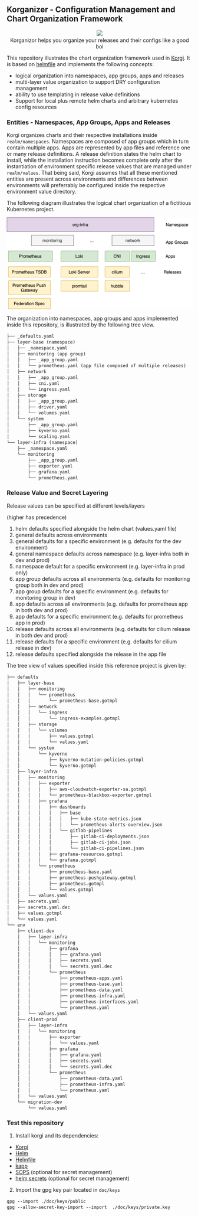 ## Korganizer - Configuration Management and Chart Organization Framework

<p align="center">
  <img src="https://emojis.slackmojis.com/emojis/images/1488330086/1793/party-corgi.gif?1488330086">
   </br>
   Korganizor helps you organize your releases and their configs like a good boi
</p>

This repository illustrates the chart organization framework used in [Korgi](https://github.com/DataReply/korgi). It is based on [helmfile](https://github.com/roboll/helmfile) and implements the following concepts:

- logical organization into namespaces, app groups, apps and releases
- multi-layer value organization to support DRY configuration management
- ability to use templating in release value definitions
- Support for local plus remote helm charts and arbitrary kubernetes config resources

### Entities - Namespaces, App Groups, Apps and Releases

Korgi organizes charts and their respective installations inside `realm/namespaces`. 
Namespaces are composed of app groups which in turn contain multiple apps. Apps are represented by app files and reference one or many release definitions.
A release definition states the helm chart to install, while the installation instruction becomes complete only after the instantiation of environment specific release values that are managed under `realm/values`.
That being said, Korgi assumes that all these mentioned entities are present across environments and differences between environments will preferrably be configured inside the respective environment value directory.

The following diagram illustrates the logical chart organization of a fictitious Kubernetes project.

<p align="center">
  <img src="doc/img/app_organization.png">
</p>

The organization into namespaces, app groups and apps implemented inside this repository, is illustrated by the following tree view.

```
├── _defaults.yaml
├── layer-base (namespace)
│   ├── _namespace.yaml
│   ├── monitoring (app group)
│   │   ├── _app_group.yaml
│   │   └── prometheus.yaml (app file composed of multiple releases)
│   ├── network
│   │   ├── _app_group.yaml
│   │   ├── cni.yaml
│   │   └── ingress.yaml
│   ├── storage
│   │   ├── _app_group.yaml
│   │   ├── driver.yaml
│   │   └── volumes.yaml
│   └── system
│       ├── _app_group.yaml
│       ├── kyverno.yaml
│       └── scaling.yaml
└── layer-infra (namespace)
    ├── _namespace.yaml
    └── monitoring
        ├── _app_group.yaml
        ├── exporter.yaml
        ├── grafana.yaml
        └── prometheus.yaml

```


### Release Value and Secret Layering
Release values can be specified at different levels/layers 

(higher has precedence)
1. helm defaults specified alongside the helm chart (values.yaml file)
2. general defaults across environments
3. general defaults for a specific environment (e.g. defaults for the dev environment)
4. general namespace defaults across namespace (e.g. layer-infra both in dev and prod)
5. namespace default for a specific environment (e.g. layer-infra in prod only)
6. app group defaults across all environments (e.g. defaults for monitoring group both in dev and prod)
7. app group defaults for a specific environment (e.g. defaults for monitoring group in dev)
8. app defaults across all environments (e.g. defaults for prometheus app in both dev and prod)
9. app defaults for a specific environment (e.g. defaults for prometheus app in prod)
10. release defaults across all environments (e.g. defaults for cilium release in both dev and prod)
11. release defaults for a specific environment (e.g. defaults for cilium release in dev)
12. release defaults specified alongside the release in the app file


The tree view of values specified inside this reference project is given by:

```
├── defaults
│   ├── layer-base
│   │   ├── monitoring
│   │   │   └── prometheus
│   │   │       └── prometheus-base.gotmpl
│   │   ├── network
│   │   │   └── ingress
│   │   │       └── ingress-examples.gotmpl
│   │   ├── storage
│   │   │   └── volumes
│   │   │       ├── values.gotmpl
│   │   │       └── values.yaml
│   │   └── system
│   │       └── kyverno
│   │           ├── kyverno-mutation-policies.gotmpl
│   │           └── kyverno.gotmpl
│   ├── layer-infra
│   │   ├── monitoring
│   │   │   ├── exporter
│   │   │   │   ├── aws-cloudwatch-exporter-sa.gotmpl
│   │   │   │   └── prometheus-blackbox-exporter.gotmpl
│   │   │   ├── grafana
│   │   │   │   ├── dashboards
│   │   │   │   │   ├── base
│   │   │   │   │   │   ├── kube-state-metrics.json
│   │   │   │   │   │   └── prometheus-alerts-overview.json
│   │   │   │   │   └── gitlab-pipelines
│   │   │   │   │       ├── gitlab-ci-deployments.json
│   │   │   │   │       ├── gitlab-ci-jobs.json
│   │   │   │   │       └── gitlab-ci-pipelines.json
│   │   │   │   ├── grafana-resources.gotmpl
│   │   │   │   └── grafana.gotmpl
│   │   │   └── prometheus
│   │   │       ├── prometheus-base.yaml
│   │   │       ├── prometheus-pushgateway.gotmpl
│   │   │       ├── prometheus.gotmpl
│   │   │       └── values.gotmpl
│   │   └── values.yaml
│   ├── secrets.yaml
│   ├── secrets.yaml.dec
│   ├── values.gotmpl
│   └── values.yaml
└── env
    ├── client-dev
    │   ├── layer-infra
    │   │   └── monitoring
    │   │       ├── grafana
    │   │       │   ├── grafana.yaml
    │   │       │   ├── secrets.yaml
    │   │       │   └── secrets.yaml.dec
    │   │       └── prometheus
    │   │           ├── prometheus-apps.yaml
    │   │           ├── prometheus-base.yaml
    │   │           ├── prometheus-data.yaml
    │   │           ├── prometheus-infra.yaml
    │   │           ├── prometheus-interfaces.yaml
    │   │           └── prometheus.yaml
    │   └── values.yaml
    ├── client-prod
    │   ├── layer-infra
    │   │   └── monitoring
    │   │       ├── exporter
    │   │       │   └── values.yaml
    │   │       ├── grafana
    │   │       │   ├── grafana.yaml
    │   │       │   ├── secrets.yaml
    │   │       │   └── secrets.yaml.dec
    │   │       └── prometheus
    │   │           ├── prometheus-data.yaml
    │   │           ├── prometheus-infra.yaml
    │   │           └── prometheus.yaml
    │   └── values.yaml
    └── migration-dev
        └── values.yaml
```

### Test this repository

1. Install korgi and its dependencies:

- [Korgi](https://github.com/DataReply/korgi)
- [Helm](https://helm.sh/docs/intro/install/)
- [Helmfile](https://github.com/roboll/helmfile)
- [kapp](https://github.com/vmware-tanzu/carvel-kapp)
- [SOPS](https://github.com/mozilla/sops) (optional for secret management)
- [helm secrets](https://github.com/jkroepke/helm-secrets) (optional for secret management)


2. Import the gpg key pair located in `doc/keys`
```
gpg --import ./doc/keys/public
gpg --allow-secret-key-import --import  ./doc/keys/private.key
```
